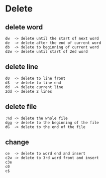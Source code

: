 # Delete

## delete word
```
dw  -> delete until the start of next word
de  -> delete after the end of current word
db  -> delete to beginning of current word
d2w -> delete until start of 2ed word
```

## delete line
```
d0  -> delete to line front
d$  -> delete to line end
dd  -> delete current line
2dd -> delete 2 lines
```

## delete file
```
:%d -> delete the whole file
dgg -> delete to the beginning of the file
dG  -> delete to the end of the file
```

## change
```
ce  -> delete to word end and insert
c2w -> delete to 3rd word front and insert
c3e
c0
c$
```

